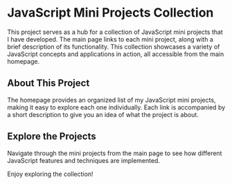 # JavaScript Mini Projects Collection

This project serves as a hub for a collection of JavaScript mini projects that I have developed. The main page links to each mini project, along with a brief description of its functionality. This collection showcases a variety of JavaScript concepts and applications in action, all accessible from the main homepage.

## About This Project

The homepage provides an organized list of my JavaScript mini projects, making it easy to explore each one individually. Each link is accompanied by a short description to give you an idea of what the project is about.

## Explore the Projects

Navigate through the mini projects from the main page to see how different JavaScript features and techniques are implemented.

Enjoy exploring the collection!          
        